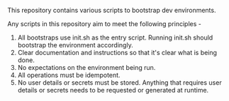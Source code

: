 This repository contains various scripts to bootstrap dev environments.

Any scripts in this repository aim to meet the following principles -
1. All bootstraps use init.sh as the entry script. Running init.sh should bootstrap the environment accordingly.
1. Clear documentation and instructions so that it's clear what is being done.
1. No expectations on the environment being run.
1. All operations must be idempotent.
1. No user details or secrets must be stored. Anything that requires user details or secrets needs to be requested or generated at runtime.